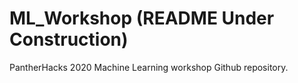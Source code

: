 # ML_Workshop (README Under Construction)
PantherHacks 2020 Machine Learning workshop Github repository.
